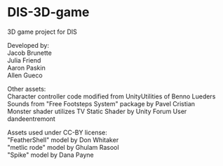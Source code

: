 # DIS-3D-game
3D game project for DIS

Developed by:  
Jacob Brunette  
Julia Friend  
Aaron Paskin  
Allen Gueco  

Other assets:  
Character controller code modified from UnityUtilities of Benno Lueders  
Sounds from "Free Footsteps System" package by Pavel Cristian  
Monster shader utilizes TV Static Shader by Unity Forum User dandeentremont  

Assets used under CC-BY license:  
"FeatherShell" model by Don Whitaker  
"metlic rode" model by Ghulam Rasool  
"Spike" model by Dana Payne  
